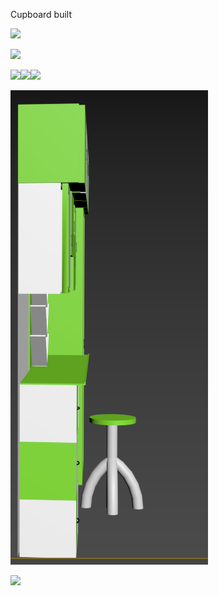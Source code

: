 Cupboard built


![](Image/Aspose.Words.1f4496c7-ecd0-4658-882a-09b1df3d2ab7.001.png)

![](Image/Aspose.Words.1f4496c7-ecd0-4658-882a-09b1df3d2ab7.002.png)

![](Image/Aspose.Words.1f4496c7-ecd0-4658-882a-09b1df3d2ab7.003.png)![](Image/Aspose.Words.1f4496c7-ecd0-4658-882a-09b1df3d2ab7.004.png)![](Image/Aspose.Words.1f4496c7-ecd0-4658-882a-09b1df3d2ab7.005.png)

![](Image/Aspose.Words.1f4496c7-ecd0-4658-882a-09b1df3d2ab7.006.png)

![](Image/Aspose.Words.1f4496c7-ecd0-4658-882a-09b1df3d2ab7.007.png)
